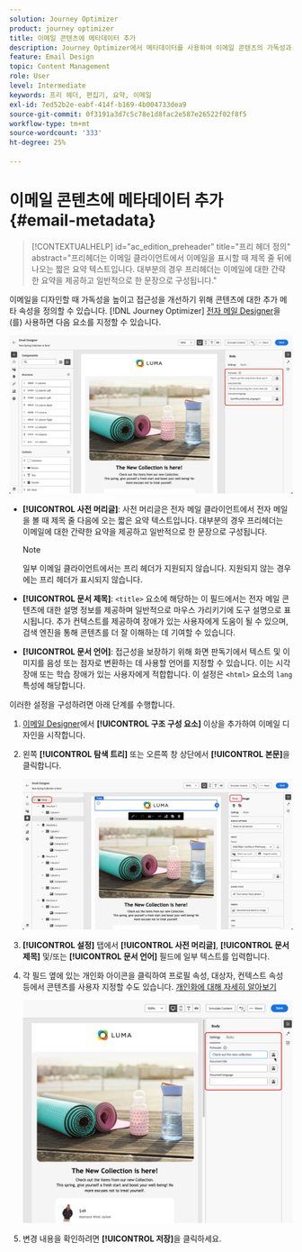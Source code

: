 ```yaml
---
solution: Journey Optimizer
product: journey optimizer
title: 이메일 콘텐츠에 메타데이터 추가
description: Journey Optimizer에서 메타데이터를 사용하여 이메일 콘텐츠의 가독성과 접근성을 개선하는 방법을 알아봅니다
feature: Email Design
topic: Content Management
role: User
level: Intermediate
keywords: 프리 헤더, 편집기, 요약, 이메일
exl-id: 7ed52b2e-eabf-414f-b169-4b004733dea9
source-git-commit: 0f3191a3d7c5c78e1d8fac2e587e26522f02f8f5
workflow-type: tm+mt
source-wordcount: '333'
ht-degree: 25%

---
```


# 이메일 콘텐츠에 메타데이터 추가 {#email-metadata}

>[!CONTEXTUALHELP]
>id="ac_edition_preheader"
>title="프리 헤더 정의"
>abstract="프리헤더는 이메일 클라이언트에서 이메일을 표시할 때 제목 줄 뒤에 나오는 짧은 요약 텍스트입니다. 대부분의 경우 프리헤더는 이메일에 대한 간략한 요약을 제공하고 일반적으로 한 문장으로 구성됩니다."

이메일을 디자인할 때 가독성을 높이고 접근성을 개선하기 위해 콘텐츠에 대한 추가 메타 속성을 정의할 수 있습니다. [!DNL Journey Optimizer] [전자 메일 Designer](get-started-email-design.md)을(를) 사용하면 다음 요소를 지정할 수 있습니다.

![](assets/email_body_settings_ex.png)

* **[!UICONTROL 사전 머리글]**: 사전 머리글은 전자 메일 클라이언트에서 전자 메일을 볼 때 제목 줄 다음에 오는 짧은 요약 텍스트입니다. 대부분의 경우 프리헤더는 이메일에 대한 간략한 요약을 제공하고 일반적으로 한 문장으로 구성됩니다.

  >[!NOTE]
  >
  >일부 이메일 클라이언트에서는 프리 헤더가 지원되지 않습니다. 지원되지 않는 경우에는 프리 헤더가 표시되지 않습니다.

* **[!UICONTROL 문서 제목]**: `<title>` 요소에 해당하는 이 필드에서는 전자 메일 콘텐츠에 대한 설명 정보를 제공하며 일반적으로 마우스 가리키기에 도구 설명으로 표시됩니다. 추가 컨텍스트를 제공하여 장애가 있는 사용자에게 도움이 될 수 있으며, 검색 엔진을 통해 콘텐츠를 더 잘 이해하는 데 기여할 수 있습니다.

* **[!UICONTROL 문서 언어]**: 접근성을 보장하기 위해 화면 판독기에서 텍스트 및 이미지를 음성 또는 점자로 변환하는 데 사용할 언어를 지정할 수 있습니다. 이는 시각 장애 또는 학습 장애가 있는 사용자에게 적합합니다. 이 설정은 `<html>` 요소의 `lang` 특성에 해당합니다.

이러한 설정을 구성하려면 아래 단계를 수행합니다.

1. [이메일 Designer](content-from-scratch.md)에서 **[!UICONTROL 구조 구성 요소]** 이상을 추가하여 이메일 디자인을 시작합니다.

1. 왼쪽 **[!UICONTROL 탐색 트리]** 또는 오른쪽 창 상단에서 **[!UICONTROL 본문]**&#x200B;을 클릭합니다.

   ![](assets/email_body.png)

1. **[!UICONTROL 설정]** 탭에서 **[!UICONTROL 사전 머리글]**, **[!UICONTROL 문서 제목]** 및/또는 **[!UICONTROL 문서 언어]** 필드에 일부 텍스트를 입력합니다.

1. 각 필드 옆에 있는 개인화 아이콘을 클릭하여 프로필 속성, 대상자, 컨텍스트 속성 등에서 콘텐츠를 사용자 지정할 수도 있습니다. [개인화에 대해 자세히 알아보기](../personalization/personalization-build-expressions.md)

   ![](assets/email_body_settings.png)

1. 변경 내용을 확인하려면 **[!UICONTROL 저장]**&#x200B;을 클릭하세요.